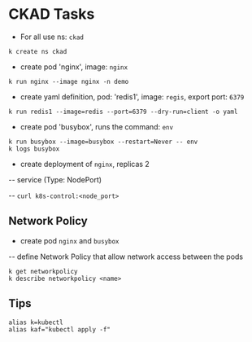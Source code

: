 # CKAD Tasks


- For all use ns: `ckad`
```
k create ns ckad
```

- create pod 'nginx', image: `nginx`

```
k run nginx --image nginx -n demo
```

- create yaml definition, pod: 'redis1', image: `regis`, export port: `6379`

```
k run redis1 --image=redis --port=6379 --dry-run=client -o yaml
```

- create pod 'busybox', runs the command: `env`

```
k run busybox --image=busybox --restart=Never -- env
k logs busybox
```

- create deployment of `nginx`, replicas 2

-- service (Type: NodePort)

-- `curl k8s-control:<node_port>`



## Network Policy

- create pod `nginx` and `busybox`

-- define Network Policy that allow network access between the pods

```
k get networkpolicy
k describe networkpolicy <name>
```

## Tips

```
alias k=kubectl
alias kaf="kubectl apply -f"
```
